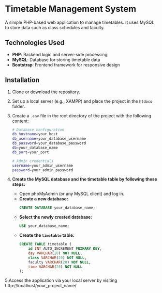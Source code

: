 # Timetable Management System

A simple PHP-based web application to manage timetables. It uses MySQL to store data such as class schedules and faculty. 


## Technologies Used
- **PHP**: Backend logic and server-side processing
- **MySQL**: Database for storing timetable data
- **Bootstrap**: Frontend framework for responsive design

## Installation

1. Clone or download the repository.
2. Set up a local server (e.g., XAMPP) and place the project in the `htdocs` folder.
3. Create a `.env` file in the root directory of the project with the following content:
   
   ```bash
   # Database configuration
   db_hostname=your_host
   db_username=your_database_username
   db_password=your_database_password
   db=your_database_name
   db_port=your_port

   # Admin credentials
   username=your_admin_username
   password=your_admin_password

4. **Create the MySQL database and the timetable table by following these steps:**

   - Open phpMyAdmin (or any MySQL client) and log in.
   - **Create a new database:**
     ```sql
     CREATE DATABASE your_database_name;
     ```
   - **Select the newly created database:**
     ```sql
     USE your_database_name;
     ```
   - **Create the `timetable` table:**
     ```sql
     CREATE TABLE timetable (
         id INT AUTO_INCREMENT PRIMARY KEY,
         day VARCHAR(20) NOT NULL,
         class VARCHAR(20) NOT NULL,
         faculty VARCHAR(20) NOT NULL,
         time VARCHAR(20) NOT NULL
     );
     ```

5.Access the application via your local server by visiting http://localhost/your_project_name/
